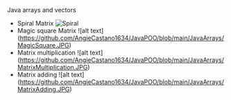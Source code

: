 Java arrays and vectors
- Spiral Matrix
![Spiral](/images/SpiralMatrix.JPG)
- Magic square Matrix
![alt text] (https://github.com/AngieCastano1634/JavaPOO/blob/main/JavaArrays/MagicSquare.JPG)
- Matrix multiplication
![alt text] (https://github.com/AngieCastano1634/JavaPOO/blob/main/JavaArrays/MatrixMultiplication.JPG)
- Matrix adding
![alt text] (https://github.com/AngieCastano1634/JavaPOO/blob/main/JavaArrays/MatrixAdding.JPG)
